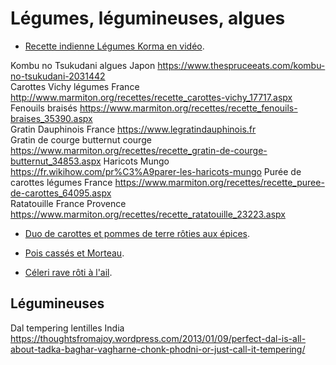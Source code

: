 # Légumes, légumineuses, algues

 * [Recette indienne Légumes Korma en vidéo](http://www.pankaj-blog.com/article-recette-indienne-korma-video-72101596.html).

Kombu no Tsukudani	algues	Japon		https://www.thespruceeats.com/kombu-no-tsukudani-2031442	
Carottes Vichy	légumes	France		http://www.marmiton.org/recettes/recette_carottes-vichy_17717.aspx	
Fenouils braisés				https://www.marmiton.org/recettes/recette_fenouils-braises_35390.aspx	
Gratin Dauphinois		France		https://www.legratindauphinois.fr	
Gratin de courge butternut	courge			https://www.marmiton.org/recettes/recette_gratin-de-courge-butternut_34853.aspx	
Haricots Mungo				https://fr.wikihow.com/pr%C3%A9parer-les-haricots-mungo	
Purée de carottes	légumes	France		https://www.marmiton.org/recettes/recette_puree-de-carottes_64095.aspx	
Ratatouille		France	Provence	https://www.marmiton.org/recettes/recette_ratatouille_23223.aspx	

 * [Duo de carottes et pommes de terre rôties aux épices](http://www.epicetoutlacuisinededany.fr/2016/10/duo-de-carottes-et-pommes-de-terre-roti-aux-epices.html).

 * [Pois cassés et Morteau](https://www.cuisinemaison.net/legumes/pois-casse-et-morteau-18950).

 * [Céleri rave rôti à l'ail](https://www.marmiton.org/recettes/recette_celeri-rave-roti-a-l-ail_39682.aspx).

## Légumineuses

Dal tempering	lentilles	India		https://thoughtsfromajoy.wordpress.com/2013/01/09/perfect-dal-is-all-about-tadka-baghar-vagharne-chonk-phodni-or-just-call-it-tempering/	
